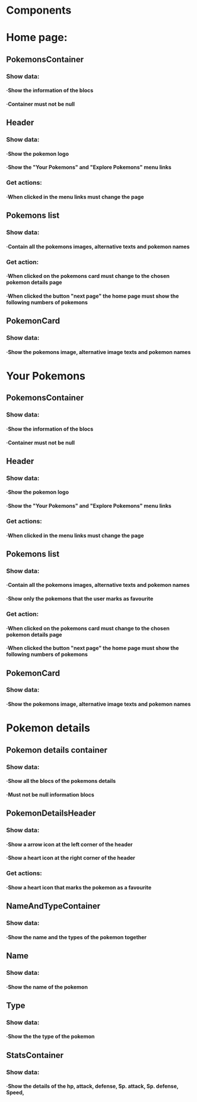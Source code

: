 # Components

# Home page:

## PokemonsContainer

### Show data:

#### ·Show the information of the blocs

#### ·Container must not be null

## Header

### Show data:

#### ·Show the pokemon logo

#### ·Show the "Your Pokemons" and "Explore Pokemons" menu links

### Get actions:

#### ·When clicked in the menu links must change the page

## Pokemons list

### Show data:

#### ·Contain all the pokemons images, alternative texts and pokemon names

### Get action:

#### ·When clicked on the pokemons card must change to the chosen pokemon details page

#### ·When clicked the button "next page" the home page must show the following numbers of pokemons

## PokemonCard

### Show data:

#### ·Show the pokemons image, alternative image texts and pokemon names

# Your Pokemons

## PokemonsContainer

### Show data:

#### ·Show the information of the blocs

#### ·Container must not be null

## Header

### Show data:

#### ·Show the pokemon logo

#### ·Show the "Your Pokemons" and "Explore Pokemons" menu links

### Get actions:

#### ·When clicked in the menu links must change the page

## Pokemons list

### Show data:

#### ·Contain all the pokemons images, alternative texts and pokemon names

#### ·Show only the pokemons that the user marks as favourite

### Get action:

#### ·When clicked on the pokemons card must change to the chosen pokemon details page

#### ·When clicked the button "next page" the home page must show the following numbers of pokemons

## PokemonCard

### Show data:

#### ·Show the pokemons image, alternative image texts and pokemon names

# Pokemon details

## Pokemon details container

### Show data:

#### ·Show all the blocs of the pokemons details

#### ·Must not be null information blocs

## PokemonDetailsHeader

### Show data:

#### ·Show a arrow icon at the left corner of the header

#### ·Show a heart icon at the right corner of the header

### Get actions:

#### ·Show a heart icon that marks the pokemon as a favourite

## NameAndTypeContainer

### Show data:

#### ·Show the name and the types of the pokemon together

## Name

### Show data:

#### ·Show the name of the pokemon

## Type

### Show data:

#### ·Show the the type of the pokemon

## StatsContainer

### Show data:

#### ·Show the details of the hp, attack, defense, Sp. attack, Sp. defense, Speed,
